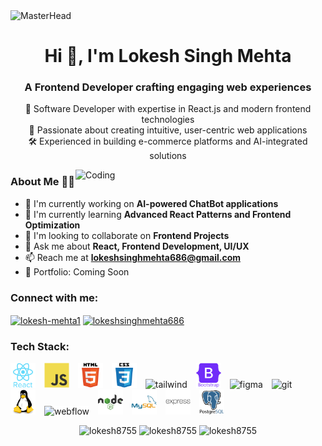 <img src="https://miro.medium.com/v2/resize:fit:1358/1*gReLR6hZjwyBxHmfLN1AVw.gif" alt="MasterHead" width="100%" height="350"/>
<h1 align="center">Hi 👋, I'm Lokesh Singh Mehta</h1>
<h3 align="center">A Frontend Developer crafting engaging web experiences</h3>

<!-- Professional Bio -->
<p align="center">
  🎯 Software Developer with expertise in React.js and modern frontend technologies<br>
  🚀 Passionate about creating intuitive, user-centric web applications<br>
  🛠 Experienced in building e-commerce platforms and AI-integrated solutions
</p>

<img align="right" alt="Coding" width="400" src="https://images.squarespace-cdn.com/content/v1/5769fc401b631bab1addb2ab/1541580611624-TE64QGKRJG8SWAIUS7NS/coding-freak.gif">

### About Me 👨‍💻
- 🔭 I'm currently working on **AI-powered ChatBot applications**
- 🌱 I'm currently learning **Advanced React Patterns and Frontend Optimization**
- 👯 I'm looking to collaborate on **Frontend Projects**
- 💬 Ask me about **React, Frontend Development, UI/UX**
- 📫 Reach me at **lokeshsinghmehta686@gmail.com**
- 🎯 Portfolio: Coming Soon

<h3 align="left">Connect with me:</h3>
<p align="left">
<a href="https://linkedin.com/in/lokesh-mehta1" target="_blank"><img align="center" src="https://raw.githubusercontent.com/rahuldkjain/github-profile-readme-generator/master/src/images/icons/Social/linked-in-alt.svg" alt="lokesh-mehta1" height="30" width="40" /></a>
<a href="https://instagram.com/lokeshsinghmehta686" target="_blank"><img align="center" src="https://raw.githubusercontent.com/rahuldkjain/github-profile-readme-generator/master/src/images/icons/Social/instagram.svg" alt="lokeshsinghmehta686" height="30" width="40" /></a>
</p>

<h3 align="left">Tech Stack:</h3>
<p align="left">
  <img src="https://raw.githubusercontent.com/devicons/devicon/master/icons/react/react-original-wordmark.svg" alt="react" width="40" height="40" style="margin-right: 10px"/>
  <img src="https://raw.githubusercontent.com/devicons/devicon/master/icons/javascript/javascript-original.svg" alt="javascript" width="40" height="40" style="margin-right: 10px"/>
  <img src="https://raw.githubusercontent.com/devicons/devicon/master/icons/html5/html5-original-wordmark.svg" alt="html5" width="40" height="40" style="margin-right: 10px"/>
  <img src="https://raw.githubusercontent.com/devicons/devicon/master/icons/css3/css3-original-wordmark.svg" alt="css3" width="40" height="40" style="margin-right: 10px"/>
  <img src="https://www.vectorlogo.zone/logos/tailwindcss/tailwindcss-icon.svg" alt="tailwind" width="40" height="40" style="margin-right: 10px"/>
  <img src="https://raw.githubusercontent.com/devicons/devicon/master/icons/bootstrap/bootstrap-plain-wordmark.svg" alt="bootstrap" width="40" height="40" style="margin-right: 10px"/>
  <img src="https://www.vectorlogo.zone/logos/figma/figma-icon.svg" alt="figma" width="40" height="40" style="margin-right: 10px"/>
  <img src="https://www.vectorlogo.zone/logos/git-scm/git-scm-icon.svg" alt="git" width="40" height="40" style="margin-right: 10px"/>
  <img src="https://raw.githubusercontent.com/devicons/devicon/master/icons/linux/linux-original.svg" alt="linux" width="40" height="40" style="margin-right: 10px"/>
  <img src="https://raw.githubusercontent.com/simple-icons/simple-icons/master/icons/webflow.svg" alt="webflow" width="40" height="40" style="background-color: white; margin-right: 10px"/>
  <img src="https://raw.githubusercontent.com/devicons/devicon/master/icons/nodejs/nodejs-original-wordmark.svg" alt="nodejs" width="40" height="40" style="margin-right: 10px"/>
  <img src="https://raw.githubusercontent.com/devicons/devicon/master/icons/mysql/mysql-original-wordmark.svg" alt="mysql" width="40" height="40" style="margin-right: 10px"/>
  <img src="https://raw.githubusercontent.com/devicons/devicon/master/icons/express/express-original-wordmark.svg" alt="express" width="40" height="40" style="background-color: white; margin-right: 10px"/>
  <img src="https://raw.githubusercontent.com/devicons/devicon/master/icons/postgresql/postgresql-original-wordmark.svg" alt="sql" width="40" height="40"/>
</p>

<!-- GitHub Stats with consistent theme -->
<div align="center">
  <img src="https://github-readme-stats.vercel.app/api/top-langs?username=lokesh8755&show_icons=true&locale=en&layout=compact&theme=tokyonight" alt="lokesh8755" />
  
  <img src="https://github-readme-stats.vercel.app/api?username=lokesh8755&show_icons=true&locale=en&theme=tokyonight" alt="lokesh8755" />
  
  <img src="https://github-readme-streak-stats.herokuapp.com/?user=lokesh8755&theme=tokyonight" alt="lokesh8755" />
</div>
